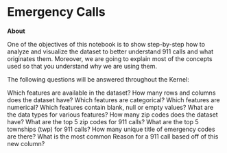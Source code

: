 # Emergency Calls
**About**

One of the objectives of this notebook is to show step-by-step how to analyze and visualize the dataset to better understand 911 calls and what originates them. Moreover, we are going to explain most of the concepts used so that you understand why we are using them.

The following questions will be answered throughout the Kernel:

Which features are available in the dataset?
How many rows and columns does the dataset have?
Which features are categorical?
Which features are numerical?
Which features contain blank, null or empty values?
What are the data types for various features?
How many zip codes does the dataset have?
What are the top 5 zip codes for 911 calls?
What are the top 5 townships (twp) for 911 calls?
How many unique title of emergency codes are there?
What is the most common Reason for a 911 call based off of this new column?
